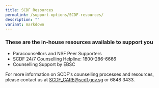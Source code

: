 ```yaml
---
title: SCDF Resources
permalink: /support-options/SCDF-resources/
description: ""
variant: markdown
---
```

### These are the in-house resources available to support you
* Paracounsellors and NSF Peer Supporters
* SCDF 24/7 Counselling Helpline: 1800-286-6666
* Counselling Support by EBSC

For more information on SCDF's counselling processes and resources, please contact us at SCDF_CARE@scdf.gov.sg or 6848 3433.